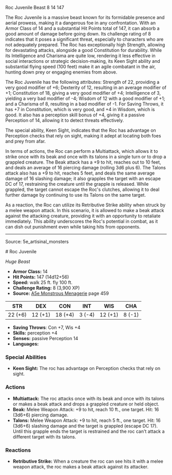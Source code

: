 <MonsterName/>Roc Juvenile</MonsterName>
<CreatureType/>Beast</CreatureType>
<CR/>8</CR>
<AC/>14</AC>
<HP/>147</HP>
<summary>The Roc Juvenile is a massive beast known for its formidable presence and aerial prowess, making it a dangerous foe in any confrontation. With an Armor Class of 14 and a substantial Hit Points total of 147, it can absorb a good amount of damage before going down. Its challenge rating of 8 indicates that it poses a significant threat, especially to characters who are not adequately prepared. The Roc has exceptionally high Strength, allowing for devastating attacks, alongside a good Constitution for durability. While its Intelligence and Charisma are quite low, rendering it less effective in social interactions or strategic decision-making, its Keen Sight ability and substantial flying speed (100 feet) make it an agile combatant in the air, hunting down prey or engaging enemies from above.</summary>

<detail>

The Roc Juvenile has the following attributes: Strength of 22, providing a very good modifier of +6; Dexterity of 12, resulting in an average modifier of +1; Constitution of 18, giving a very good modifier of +4; Intelligence of 3, yielding a very bad modifier of -4; Wisdom of 12 with a good modifier of +1; and a Charisma of 8, resulting in a bad modifier of -1. For Saving Throws, it has +7 in Constitution, which is very good, and +4 in Wisdom, which is good. It also has a perception skill bonus of +4, giving it a passive Perception of 14, allowing it to detect threats effectively.

The special ability, Keen Sight, indicates that the Roc has advantage on Perception checks that rely on sight, making it adept at locating both foes and prey from afar. 

In terms of actions, the Roc can perform a Multiattack, which allows it to strike once with its beak and once with its talons in a single turn or to drop a grappled creature. The Beak attack has a +9 to hit, reaches out to 10 feet, and deals an average of 16 piercing damage (rolling 3d6 plus 6). The Talons attack also has a +9 to hit, reaches 5 feet, and deals the same average damage of 16 slashing damage; it also grapples the target with an escape DC of 17, restraining the creature until the grapple is released. While grappled, the target cannot escape the Roc's clutches, allowing it to deal further damage by continuing to use its Talons on the same target.

As a reaction, the Roc can utilize its Retributive Strike ability when struck by a melee weapon attack. In this scenario, it is allowed to make a beak attack against the attacking creature, providing it with an opportunity to retaliate immediately. This ability underscores the Roc's potential in combat, as it can dish out punishment even while taking hits from opponents.</detail>



---

Source: 5e_artisinal_monsters

<statblock>
# Roc Juvenile

*Huge* *Beast*

- **Armor Class:** 14
- **Hit Points:** 147 (14d12+56)
- **Speed:** walk 25 ft. fly 100 ft.
- **Challenge Rating:** 8 (3,900 XP)
- **Source:** [A5e Monstrous Menagerie](https://enpublishingrpg.com/products/level-up-monstrous-menagerie-a5e) page 459

| STR | DEX | CON | INT | WIS | CHA |
| --- | --- | --- | --- | --- | --- |
| 22 (+6) | 12 (+1) | 18 (+4) | 3 (-4) | 12 (+1) | 8 (-1) |

- **Saving Throws**: Con +7, Wis +4
- **Skills:** perception +4
- **Senses:** passive Perception 14
- **Languages:** 

### Special Abilities

- **Keen Sight:** The roc has advantage on Perception checks that rely on sight.

### Actions

- **Multiattack:** The roc attacks once with its beak and once with its talons  or makes a beak attack and drops a grappled creature or held object.
- **Beak:** Melee Weapon Attack: +9 to hit, reach 10 ft., one target. Hit: 16 (3d6+6) piercing damage.
- **Talons:** Melee Weapon Attack: +9 to hit, reach 5 ft., one target. Hit: 16 (3d6+6) slashing damage  and the target is grappled (escape DC 17). Until this grapple ends  the target is restrained  and the roc can't attack a different target with its talons.

### Reactions

- **Retributive Strike:** When a creature the roc can see hits it with a melee weapon attack, the roc makes a beak attack against its attacker.


</statblock>



